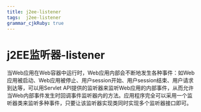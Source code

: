 ```yaml
---
title: j2ee-listener
tags:  j2ee-listener
grammar_cjkRuby: true
---
```

# j2EE监听器-listener
当Web应用在Web容器中运行时，Web应用内部会不断地发生各种事件：如Web应用被启动、Web应用被停止、用户session开始、用户session结束、用户请求到达等，可以用Servlet API提供的监听器来监听Web应用的内部事件，从而允许当Web内部事件发生时回调事件监听器内的方法。应用程序完全可以采用一个监听器类来监听多种事件，只要让该监听器实现类同时实现多个监听器接口即可。


